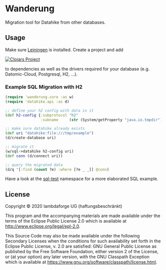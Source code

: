 # Wanderung

Migration tool for Datahike from other databases.

## Usage

Make sure [Leiningen](https://leiningen.org/) is installed. Create a project and add 

[![Clojars Project](http://clojars.org/io.lambdaforge/wanderung/latest-version.svg)](http://clojars.org/io.lambdaforge/wanderung) 

to dependencies as well as the drivers required for your database (e.g. Datomic-Cloud, Postgresql, H2, ...).

### Example SQL Migration with H2
```clojure
(require 'wanderung.core :as w)
(require 'datahike.api :as d)

;; define your h2 config with data in it
(def h2-config {:subprotocol "h2"
                :subname     (str (System/getProperty "java.io.tmpdir") "/example.h2")})

;; make sure datahike already exists
(def uri "datahike:file:///tmp/example")
(d/create-database uri)

;; migrate it
(w/sql->datahike h2-config uri)
(def conn (d/connect uri))

;; query the migrated data
(d/q '[:find (count ?e) :where [?e _ _]] @conn)
```

Have a look at the [sql-test](test/wanderung/sql_test.clj) namespace for a more elaborated SQL example.

## License

Copyright © 2020 lambdaforge UG (haftungsbeschränkt)

This program and the accompanying materials are made available under the
terms of the Eclipse Public License 2.0 which is available at
http://www.eclipse.org/legal/epl-2.0.

This Source Code may also be made available under the following Secondary
Licenses when the conditions for such availability set forth in the Eclipse
Public License, v. 2.0 are satisfied: GNU General Public License as published by
the Free Software Foundation, either version 2 of the License, or (at your
option) any later version, with the GNU Classpath Exception which is available
at https://www.gnu.org/software/classpath/license.html.
